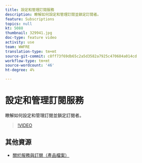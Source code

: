 ```yaml
---
title: 設定和管理訂閱服務
description: 瞭解如何設定和管理訂閱並鎖定訂閱者。
feature: Subscriptions
topics: null
kt: 5088
thumbnail: 329941.jpg
doc-type: feature video
activity: use
team: WWFRE
translation-type: tm+mt
source-git-commit: c8ff73f69db65c2a5d3582a7925c470684a014cd
workflow-type: tm+mt
source-wordcount: '46'
ht-degree: 4%

---
```



# 設定和管理訂閱服務

瞭解如何設定和管理訂閱並鎖定訂閱者。

>[!VIDEO](https://video.tv.adobe.com/v/329941?quality=12)

## 其他資源

* [關於服務與訂閱（產品檔案）](https://experienceleague.adobe.com/docs/campaign-classic/using/sending-messages/subscriptions-and-referrals/about-services-and-subscriptions.html)

